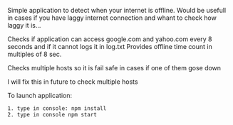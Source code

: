 Simple application to detect when your internet is offline. 
Would be usefull in cases if you have laggy internet 
connection and whant to check how laggy it is...

Checks if application can access google.com and yahoo.com every 8 seconds and if it cannot logs it in log.txt
Provides offline time count in multiples of 8 sec.

Checks multiple hosts so it is fail safe in cases if one of them gose down

I will fix this in future to check multiple hosts

To launch application:

    1. type in console: npm install
    2. type in console npm start